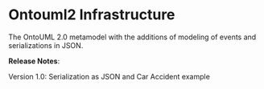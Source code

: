 # Ontouml2 Infrastructure
The OntoUML 2.0 metamodel with the additions of modeling of events and serializations in JSON.

**Release Notes**:

Version 1.0: Serialization as JSON and Car Accident example
